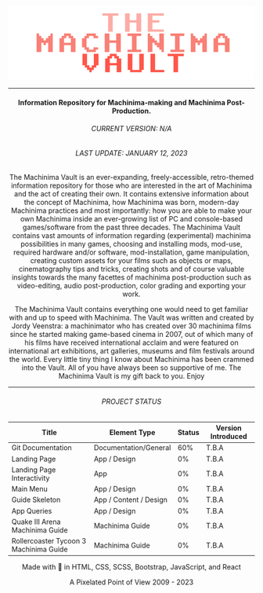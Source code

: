 <img src="/git-assets/temp_logo_machinima-vault.png" alt="Logo of the Machinima Vault"/>

---

<h4 align="center">Information Repository for Machinima-making and Machinima Post-Production.</h4>

<h6 align="center">CURRENT VERSION: N/A</h6>
<h6 align="center">LAST UPDATE: JANUARY 12, 2023</h6>

<p align="center" width="60%">The Machinima Vault is an ever-expanding, freely-accessible, retro-themed information repository for those who are interested in the art of Machinima and the act of creating their own. It contains extensive information about the concept of Machinima, how Machinima was born, modern-day Machinima practices and most importantly: how you are able to make your own Machinima inside an ever-growing list of PC and console-based games/software from the past three decades. The Machinima Vault contains vast amounts of information regarding (experimental) machinima possibilities in many games, choosing and installing mods, mod-use, required hardware and/or software, mod-installation, game manipulation, creating custom assets for your films such as objects or maps, cinematography tips and tricks, creating shots and of course valuable insights towards the many facettes of machinima post-production such as video-editing, audio post-production, color grading and exporting your work.</p>
<p align="center" width="60%">The Machinima Vault contains everything one would need to get familiar with and up to speed with Machinima. The Vault was written and created by Jordy Veenstra: a machinimator who has created over 30 machinima films since he started making game-based cinema in 2007, out of which many of his films have received international acclaim and were featured on international art exhibitions, art galleries, museums and film festivals around the world. Every little tiny thing I know about Machinima has been crammed into the Vault. All of you have always been so supportive of me. The Machinima Vault is my gift back to you. Enjoy</p>

---

<h6 align="center" color="#ffffff">PROJECT STATUS</h6>
<table align="center">
    <thead>
        <tr>
            <th>Title</th>
            <th>Element Type</th>
            <th>Status</th>
            <th>Version Introduced</th>
        </tr>
    </thead>
    <tbody>
        <tr>
            <td>Git Documentation</td>
            <td>Documentation/General</td>
            <td>60%</td>
            <td>T.B.A</td>
        </tr>
        <tr>
            <td>Landing Page</td>
            <td>App / Design</td>
            <td>0%</td>
            <td>T.B.A</td>
        </tr>
        <tr>
            <td>Landing Page Interactivity</td>
            <td>App</td>
            <td>0%</td>
            <td>T.B.A</td>
        </tr>
        <tr>
            <td>Main Menu</td>
            <td>App / Design</td>
            <td>0%</td>
            <td>T.B.A</td>
        </tr>
        <tr>
            <td>Guide Skeleton</td>
            <td>App / Content / Design</td>
            <td>0%</td>
            <td>T.B.A</td>
        </tr>
        <tr>
            <td>App Queries</td>
            <td>App / Design</td>
            <td>0%</td>
            <td>T.B.A</td>
        </tr>
        <tr>
            <td>Quake III Arena Machinima Guide</td>
            <td>Machinima Guide</td>
            <td>0%</td>
            <td>T.B.A</td>
        </tr>
        <tr>
            <td>Rollercoaster Tycoon 3 Machinima Guide</td>
            <td>Machinima Guide</td>
            <td>0%</td>
            <td>T.B.A</td>
        </tr>
    </tbody>
</table>

<p align="center">Made with &#128155; in HTML, CSS, SCSS, Bootstrap, JavaScript, and React</p>
<p align="center">A Pixelated Point of View 2009 - 2023</p>
